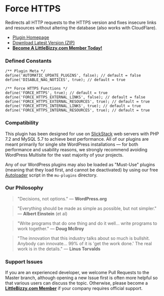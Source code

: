 # Force HTTPS

Redirects all HTTP requests to the HTTPS version and fixes insecure links and resources without altering the database (also works with CloudFlare).

* [Plugin Homepage](https://www.littlebizzy.com/plugins/force-https)
* [Download Latest Version (ZIP)](https://github.com/littlebizzy/force-https/archive/1.4.1.zip)
* [**Become A LittleBizzy.com Member Today!**](https://www.littlebizzy.com/members)

### Defined Constants

    /** Plugin Meta */
    define('AUTOMATIC_UPDATE_PLUGINS', false); // default = false
    define('DISABLE_NAG_NOTICES', true); // default = true
    
    /** Force HTTPS Functions */
    define('FORCE_HTTPS', true); // default = true
    define('FORCE_HTTPS_EXTERNAL_LINKS', false); // default = false
    define('FORCE_HTTPS_EXTERNAL_RESOURCES', true); // default = true
    define('FORCE_HTTPS_INTERNAL_LINKS', true); // default = true
    define('FORCE_HTTPS_INTERNAL_RESOURCES', true); // default = true

### Compatibility

This plugin has been designed for use on [SlickStack](https://slickstack.io) web servers with PHP 7.2 and MySQL 5.7 to achieve best performance. All of our plugins are meant primarily for single site WordPress installations — for both performance and usability reasons, we strongly recommend avoiding WordPress Multisite for the vast majority of your projects.

Any of our WordPress plugins may also be loaded as "Must-Use" plugins (meaning that they load first, and cannot be deactivated) by using our free [Autoloader](https://www.littlebizzy.com/plugins/autoloader) script in the `mu-plugins` directory.

### Our Philosophy

> "Decisions, not options." — **WordPress.org**

> "Everything should be made as simple as possible, but not simpler." — **Albert Einstein** (et al)

> "Write programs that do one thing and do it well... write programs to work together." — **Doug McIlroy**

> "The innovation that this industry talks about so much is bullshit. Anybody can innovate... 99% of it is 'get the work done.' The real work is in the details." — **Linus Torvalds**

### Support Issues

If you are an experienced developer, we welcome Pull Requests to the Master branch, although opening a new Issue first is often more helpful so that various users can discuss the topic. Otherwise, please become a [**LittleBizzy.com Member**](https://www.littlebizzy.com/members) if your company requires official support.
